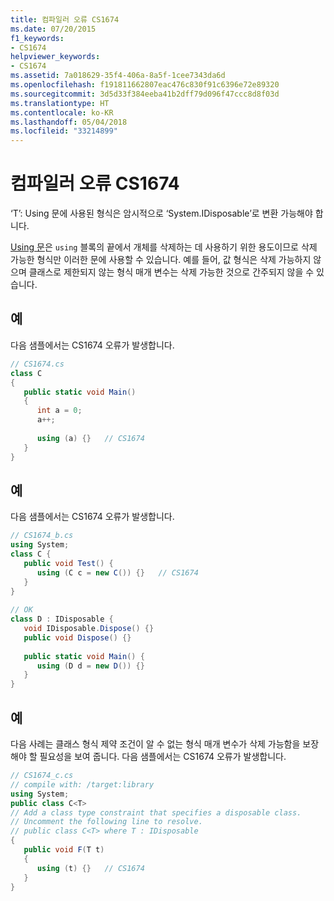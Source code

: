 ```yaml
---
title: 컴파일러 오류 CS1674
ms.date: 07/20/2015
f1_keywords:
- CS1674
helpviewer_keywords:
- CS1674
ms.assetid: 7a018629-35f4-406a-8a5f-1cee7343da6d
ms.openlocfilehash: f191811662807eac476c830f91c6396e72e89320
ms.sourcegitcommit: 3d5d33f384eeba41b2dff79d096f47ccc8d8f03d
ms.translationtype: HT
ms.contentlocale: ko-KR
ms.lasthandoff: 05/04/2018
ms.locfileid: "33214899"
---
```

# <a name="compiler-error-cs1674"></a>컴파일러 오류 CS1674
‘T’: Using 문에 사용된 형식은 암시적으로 ‘System.IDisposable’로 변환 가능해야 합니다.  
  
 [Using 문](../../../csharp/language-reference/keywords/using-statement.md)은 `using` 블록의 끝에서 개체를 삭제하는 데 사용하기 위한 용도이므로 삭제 가능한 형식만 이러한 문에 사용할 수 있습니다. 예를 들어, 값 형식은 삭제 가능하지 않으며 클래스로 제한되지 않는 형식 매개 변수는 삭제 가능한 것으로 간주되지 않을 수 있습니다.  
  
## <a name="example"></a>예  
 다음 샘플에서는 CS1674 오류가 발생합니다.  
  
```csharp  
// CS1674.cs  
class C  
{  
   public static void Main()  
   {  
      int a = 0;  
      a++;  
  
      using (a) {}   // CS1674  
   }  
}  
```  
  
## <a name="example"></a>예  
 다음 샘플에서는 CS1674 오류가 발생합니다.  
  
```csharp  
// CS1674_b.cs  
using System;  
class C {  
   public void Test() {  
      using (C c = new C()) {}   // CS1674  
   }  
}  
  
// OK  
class D : IDisposable {  
   void IDisposable.Dispose() {}  
   public void Dispose() {}  
  
   public static void Main() {  
      using (D d = new D()) {}  
   }  
}  
```  
  
## <a name="example"></a>예  
 다음 사례는 클래스 형식 제약 조건이 알 수 없는 형식 매개 변수가 삭제 가능함을 보장해야 할 필요성을 보여 줍니다. 다음 샘플에서는 CS1674 오류가 발생합니다.  
  
```csharp  
// CS1674_c.cs  
// compile with: /target:library  
using System;  
public class C<T>  
// Add a class type constraint that specifies a disposable class.  
// Uncomment the following line to resolve.  
// public class C<T> where T : IDisposable  
{  
   public void F(T t)  
   {  
      using (t) {}   // CS1674  
   }  
}  
```
